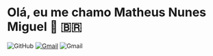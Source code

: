 # Olá, eu me chamo Matheus Nunes Miguel 👋 🇧🇷
![GitHub](https://img.shields.io/badge/-GitHub-blue?style=plastic&logo=github)
[![Gmail](https://img.shields.io/badge/-Gmail-orange?style=plastic&logo=gmail)](https://google.com.br)
![Gmail](https://img.shields.io/badge/-Gmail-orange?style=plastic&logo=gmail)

<!--
**MatheusNunes133/MatheusNunes133** is a ✨ _special_ ✨ repository because its `README.md` (this file) appears on your GitHub profile.

Here are some ideas to get you started:

- 🔭 I’m currently working on ...
- 🌱 I’m currently learning ...
- 👯 I’m looking to collaborate on ...
- 🤔 I’m looking for help with ...
- 💬 Ask me about ...
- 📫 How to reach me: ...
- 😄 Pronouns: ...
- ⚡ Fun fact: ...
-->
